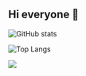 ## Hi everyone 👋

![GitHub stats](https://github-readme-stats.vercel.app/api?username=ArdaCenker&show_icons=true&theme=algolia ) 

![Top Langs](https://github-readme-stats.vercel.app/api/top-langs/?username=ArdaCenker&theme=algolia )

![](https://visitor-badge.laobi.icu/badge?page_id=ArdaCenker.ArdaCenker)



